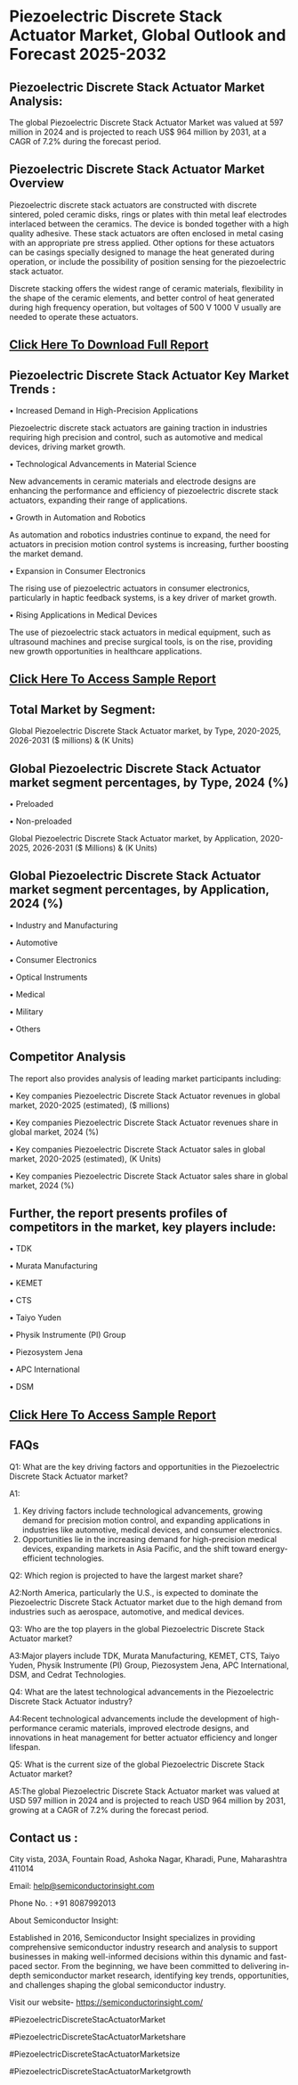 Piezoelectric Discrete Stack Actuator Market, Global Outlook and Forecast 2025-2032
=
Piezoelectric Discrete Stack Actuator Market Analysis:
-
The global Piezoelectric Discrete Stack Actuator Market was valued at 597 million in 2024 and is projected to reach US$ 964 million by 2031, at a CAGR of 7.2% during the forecast period.

Piezoelectric Discrete Stack Actuator Market Overview
-
Piezoelectric discrete stack actuators are constructed with discrete sintered, poled ceramic disks, rings or plates with thin metal leaf electrodes interlaced between the ceramics. The device is bonded together with a high quality adhesive. These stack actuators are often enclosed in metal casing with an appropriate pre stress applied. Other options for these actuators can be casings specially designed to manage the heat generated during operation, or include the possibility of position sensing for the piezoelectric stack actuator.

Discrete stacking offers the widest range of ceramic materials, flexibility in the shape of the ceramic elements, and better control of heat generated during high frequency operation, but voltages of 500 V 1000 V usually are needed to operate these actuators.

[Click Here To Download Full Report](https://semiconductorinsight.com/report/piezoelectric-discrete-stack-actuator-market/)
-
Piezoelectric Discrete Stack Actuator Key Market Trends  :
-
•	Increased Demand in High-Precision Applications

Piezoelectric discrete stack actuators are gaining traction in industries requiring high precision and control, such as automotive and medical devices, driving market growth.

•	Technological Advancements in Material Science

New advancements in ceramic materials and electrode designs are enhancing the performance and efficiency of piezoelectric discrete stack actuators, expanding their range of applications.

•	Growth in Automation and Robotics

As automation and robotics industries continue to expand, the need for actuators in precision motion control systems is increasing, further boosting the market demand.

•	Expansion in Consumer Electronics

The rising use of piezoelectric actuators in consumer electronics, particularly in haptic feedback systems, is a key driver of market growth.

•	Rising Applications in Medical Devices

The use of piezoelectric stack actuators in medical equipment, such as ultrasound machines and precise surgical tools, is on the rise, providing new growth opportunities in healthcare applications.

[Click Here To Access Sample Report](https://semiconductorinsight.com/download-sample-report/?product_id=92932)
-
Total Market by Segment:
-
Global Piezoelectric Discrete Stack Actuator market, by Type, 2020-2025, 2026-2031 ($ millions) & (K Units)

Global Piezoelectric Discrete Stack Actuator market segment percentages, by Type, 2024 (%)
-
•	Preloaded

•	Non-preloaded

Global Piezoelectric Discrete Stack Actuator market, by Application, 2020-2025, 2026-2031 ($ Millions) & (K Units)

Global Piezoelectric Discrete Stack Actuator market segment percentages, by Application, 2024 (%)
-
•	Industry and Manufacturing

•	Automotive

•	Consumer Electronics

•	Optical Instruments

•	Medical

•	Military

•	Others

Competitor Analysis
-
The report also provides analysis of leading market participants including:

•	Key companies Piezoelectric Discrete Stack Actuator revenues in global market, 2020-2025 (estimated), ($ millions)

•	Key companies Piezoelectric Discrete Stack Actuator revenues share in global market, 2024 (%)

•	Key companies Piezoelectric Discrete Stack Actuator sales in global market, 2020-2025 (estimated), (K Units)

•	Key companies Piezoelectric Discrete Stack Actuator sales share in global market, 2024 (%)

Further, the report presents profiles of competitors in the market, key players include:
-
•	TDK

•	Murata Manufacturing

•	KEMET

•	CTS

•	Taiyo Yuden

•	Physik Instrumente (PI) Group

•	Piezosystem Jena

•	APC International

•	DSM

[Click Here To Access Sample Report](https://semiconductorinsight.com/download-sample-report/?product_id=92932)
-
FAQs
-
Q1: What are the key driving factors and opportunities in the Piezoelectric Discrete Stack Actuator market?

A1:
1.	Key driving factors include technological advancements, growing demand for precision motion control, and expanding applications in industries like automotive, medical devices, and consumer electronics.
2.	Opportunities lie in the increasing demand for high-precision medical devices, expanding markets in Asia Pacific, and the shift toward energy-efficient technologies.

Q2: Which region is projected to have the largest market share?

A2:North America, particularly the U.S., is expected to dominate the Piezoelectric Discrete Stack Actuator market due to the high demand from industries such as aerospace, automotive, and medical devices.

Q3: Who are the top players in the global Piezoelectric Discrete Stack Actuator market?

A3:Major players include TDK, Murata Manufacturing, KEMET, CTS, Taiyo Yuden, Physik Instrumente (PI) Group, Piezosystem Jena, APC International, DSM, and Cedrat Technologies.

Q4: What are the latest technological advancements in the Piezoelectric Discrete Stack Actuator industry?

A4:Recent technological advancements include the development of high-performance ceramic materials, improved electrode designs, and innovations in heat management for better actuator efficiency and longer lifespan.

Q5: What is the current size of the global Piezoelectric Discrete Stack Actuator market?

A5:The global Piezoelectric Discrete Stack Actuator market was valued at USD 597 million in 2024 and is projected to reach USD 964 million by 2031, growing at a CAGR of 7.2% during the forecast period.

Contact us : 
-
City vista, 203A, Fountain Road, Ashoka Nagar, Kharadi, Pune, Maharashtra 411014

Email: help@semiconductorinsight.com

Phone No. : +91 8087992013

About Semiconductor Insight:

Established in 2016, Semiconductor Insight specializes in providing comprehensive semiconductor industry research and analysis to support businesses in making well-informed decisions within this dynamic and fast-paced sector. From the beginning, we have been committed to delivering in-depth semiconductor market research, identifying key trends, opportunities, and challenges shaping the global semiconductor industry.

Visit our website- https://semiconductorinsight.com/

#PiezoelectricDiscreteStacActuatorMarket 

#PiezoelectricDiscreteStacActuatorMarketshare

#PiezoelectricDiscreteStacActuatorMarketsize

#PiezoelectricDiscreteStacActuatorMarketgrowth 
 
 

